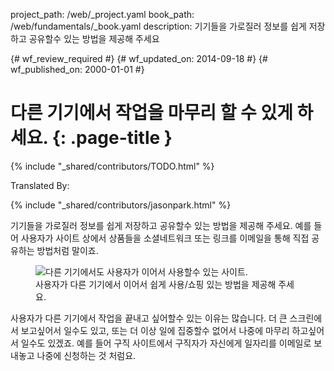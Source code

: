 project_path: /web/_project.yaml
book_path: /web/fundamentals/_book.yaml
description: 기기들을 가로질러 정보를 쉽게 저장하고 공유할수 있는 방법을 제공해 주세요

{# wf_review_required #}
{# wf_updated_on: 2014-09-18 #}
{# wf_published_on: 2000-01-01 #}

# 다른 기기에서 작업을 마무리 할 수 있게 하세요. {: .page-title }

{% include "_shared/contributors/TODO.html" %}


Translated By: 

{% include "_shared/contributors/jasonpark.html" %}



기기들을 가로질러 정보를 쉽게 저장하고 공유할수 있는 방법을 제공해 주세요.  예를 들어 사용자가 사이트 상에서 상품들을 소셜네트워크 또는 링크를 이메일을 통해 직접 공유하는 방법처럼 말이죠.

<figure>
  <img src="imgs/cc-other-device-good.png" srcset="imgs/cc-other-device-good.png 1x, imgs/cc-other-device-good-2x.png 2x" alt="다른 기기에서도 사용자가 이어서 사용할수 있는 사이트.">
  <figcaption>사용자가 다른 기기에서 이어서 쉽게 사용/쇼핑 있는 방법을 제공해 주세요.</figcaption>
</figure>

사용자가 다른 기기에서 작업을 끝내고 싶어할수 있는 이유는 많습니다.  더 큰 스크린에서 보고싶어서 일수도 있고,
또는 더 이상 일에 집중할수 없어서 나중에 마무리 하고싶어서 일수도 있겠죠.  예를 들어 구직 사이트에서 구직자가 자신에게 일자리를
이메일로 보내놓고 나중에 신청하는 것 처럼요.

